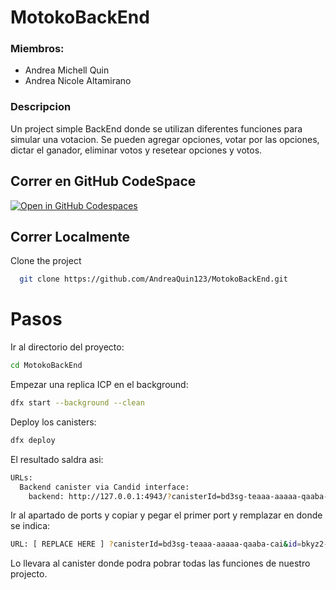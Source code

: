 # MotokoBackEnd

### Miembros: 
- Andrea Michell Quin
- Andrea Nicole Altamirano

### Descripcion
Un project simple BackEnd donde se utilizan diferentes funciones para simular una votacion. Se pueden agregar opciones, votar por las opciones, dictar el ganador, eliminar votos y resetear opciones y votos.


## Correr en GitHub CodeSpace

[![Open in GitHub Codespaces](https://github.com/codespaces/badge.svg)](https://redesigned-pancake-wr796vqg6r96359w9.github.dev)

## Correr Localmente

Clone the project

```bash
  git clone https://github.com/AndreaQuin123/MotokoBackEnd.git
```

# Pasos

Ir al directorio del proyecto:

```bash
cd MotokoBackEnd
```

Empezar una replica ICP en el background:

```bash
dfx start --background --clean
```

Deploy los canisters:

```bash
dfx deploy
```

El resultado saldra asi:

```bash
URLs:
  Backend canister via Candid interface:
    backend: http://127.0.0.1:4943/?canisterId=bd3sg-teaaa-aaaaa-qaaba-cai&id=bkyz2-fmaaa-aaaaa-qaaaq-cai
```

Ir al apartado de ports y copiar y pegar el primer port y remplazar en donde se indica:

```bash
URL: [ REPLACE HERE ] ?canisterId=bd3sg-teaaa-aaaaa-qaaba-cai&id=bkyz2-fmaaa-aaaaa-qaaaq-cai
```

Lo llevara al canister donde podra pobrar todas las funciones de nuestro projecto.
